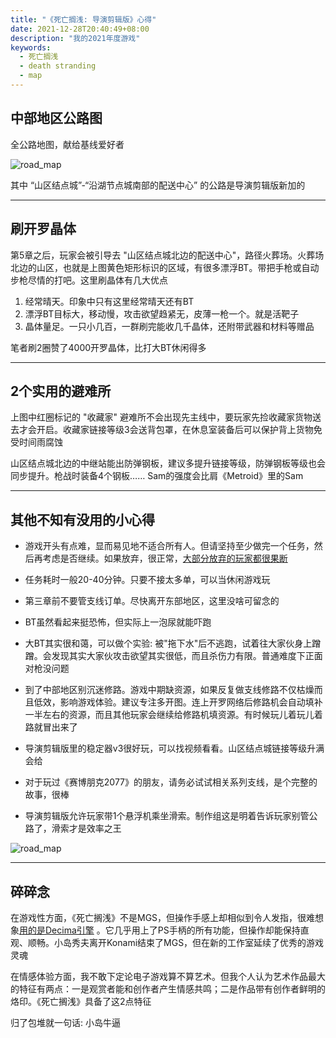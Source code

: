 ```yaml
---
title: "《死亡搁浅: 导演剪辑版》心得"
date: 2021-12-28T20:40:49+08:00
description: "我的2021年度游戏"
keywords:
  - 死亡搁浅
  - death stranding
  - map
---
```


## 中部地区公路图

全公路地图，献给基线爱好者

![road_map](/img/death_stranding/road_map.jpeg)

其中 “山区结点城”-“沿湖节点城南部的配送中心” 的公路是导演剪辑版新加的

---

## 刷开罗晶体

第5章之后，玩家会被引导去 "山区结点城北边的配送中心"，路径火葬场。火葬场北边的山区，也就是上图黄色矩形标识的区域，有很多漂浮BT。带把手枪或自动步枪尽情的打吧。这里刷晶体有几大优点
1. 经常晴天。印象中只有这里经常晴天还有BT
2. 漂浮BT目标大，移动慢，攻击欲望趋紧无，皮薄一枪一个。就是活靶子
3. 晶体量足。一只小几百，一群刷完能收几千晶体，还附带武器和材料等赠品

笔者刷2圈赞了4000开罗晶体，比打大BT休闲得多

---

## 2个实用的避难所

上图中红圈标记的 "收藏家" 避难所不会出现先主线中，要玩家先捡收藏家货物送去才会开启。收藏家链接等级3会送背包罩，在休息室装备后可以保护背上货物免受时间雨腐蚀

山区结点城北边的中继站能出防弹钢板，建议多提升链接等级，防弹钢板等级也会同步提升。枪战时装备4个钢板…… Sam的强度会比肩《Metroid》里的Sam

---

## 其他不知有没用的小心得

* 游戏开头有点难，显而易见地不适合所有人。但请坚持至少做完一个任务，然后再考虑是否继续。如果放弃，很正常，[大部分放弃的玩家都很果断]((https://www.gcores.com/articles/117931))

* 任务耗时一般20-40分钟。只要不接太多单，可以当休闲游戏玩

* 第三章前不要管支线订单。尽快离开东部地区，这里没啥可留念的

* BT虽然看起来挺恐怖，但实际上一泡尿就能吓跑

* 大BT其实很和蔼，可以做个实验: 被"拖下水"后不逃跑，试着往大家伙身上蹭蹭。会发现其实大家伙攻击欲望其实很低，而且杀伤力有限。普通难度下正面对枪没问题

* 到了中部地区别沉迷修路。游戏中期缺资源，如果反复做支线修路不仅枯燥而且低效，影响游戏体验。建议专注多开图。连上开罗网络后修路机会自动填补一半左右的资源，而且其他玩家会继续给修路机填资源。有时候玩儿着玩儿着路就冒出来了

* 导演剪辑版里的稳定器v3很好玩，可以找视频看看。山区结点城链接等级升满会给

* 对于玩过《赛博朋克2077》的朋友，请务必试试相关系列支线，是个完整的故事，很棒

* 导演剪辑版允许玩家带1个悬浮机乘坐滑索。制作组这是明着告诉玩家别管公路了，滑索才是效率之王

![road_map](/img/death_stranding/waterfall.jpeg)

---

## 碎碎念

在游戏性方面，《死亡搁浅》不是MGS，但操作手感上却相似到令人发指，很难想象[用的是Decima引擎](https://www.gcores.com/articles/115833) 。它几乎用上了PS手柄的所有功能，但操作却能保持直观、顺畅。小岛秀夫离开Konami结束了MGS，但在新的工作室延续了优秀的游戏灵魂

在情感体验方面，我不敢下定论电子游戏算不算艺术。但我个人认为艺术作品最大的特征有两点：一是观赏者能和创作者产生情感共鸣；二是作品带有创作者鲜明的烙印。《死亡搁浅》具备了这2点特征

归了包堆就一句话: 小岛牛逼